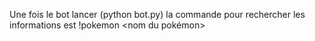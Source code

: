 Une fois le bot lancer (python bot.py) la commande pour rechercher les informations est !pokemon <nom du pokémon>
